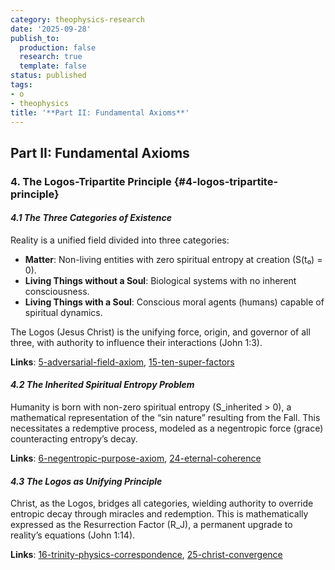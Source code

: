 ```yaml
---
category: theophysics-research
date: '2025-09-28'
publish_to:
  production: false
  research: true
  template: false
status: published
tags:
- o
- theophysics
title: '**Part II: Fundamental Axioms**'
---
```

   
## **Part II: Fundamental Axioms**   
   
### **4. The Logos-Tripartite Principle** {#4-logos-tripartite-principle}   
   
#### _4.1 The Three Categories of Existence_   
   
Reality is a unified field divided into three categories:   
   
   
- **Matter**: Non-living entities with zero spiritual entropy at creation (S(t₀) = 0).   
- **Living Things without a Soul**: Biological systems with no inherent consciousness.   
- **Living Things with a Soul**: Conscious moral agents (humans) capable of spiritual dynamics.   
   
The Logos (Jesus Christ) is the unifying force, origin, and governor of all three, with authority to influence their interactions (John 1:3).   
   
**Links**: [5-adversarial-field-axiom](#5-adversarial-field-axiom), [15-ten-super-factors](#15-ten-super-factors)   
   
#### _4.2 The Inherited Spiritual Entropy Problem_   
   
Humanity is born with non-zero spiritual entropy (S_inherited > 0), a mathematical representation of the “sin nature” resulting from the Fall. This necessitates a redemptive process, modeled as a negentropic force (grace) counteracting entropy’s decay.   
   
**Links**: [6-negentropic-purpose-axiom](#6-negentropic-purpose-axiom), [24-eternal-coherence](#24-eternal-coherence)   
   
#### _4.3 The Logos as Unifying Principle_   
   
Christ, as the Logos, bridges all categories, wielding authority to override entropic decay through miracles and redemption. This is mathematically expressed as the Resurrection Factor (R_J), a permanent upgrade to reality’s equations (John 1:14).   
   
**Links**: [16-trinity-physics-correspondence](#16-trinity-physics-correspondence), [25-christ-convergence](#25-christ-convergence)